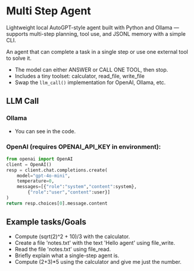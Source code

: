 # Multi Step Agent
Lightweight local AutoGPT-style agent built with Python and Ollama — supports multi-step planning, tool use, and JSONL memory with a simple CLI.

An agent that can complete a task in a single step or use one external tool to solve it.
- The model can either ANSWER or CALL ONE TOOL, then stop.
- Includes a tiny toolset: calculator, read_file, write_file
- Swap the `llm_call()` implementation for OpenAI, Ollama, etc.

## LLM Call

### Ollama
- You can see in the code.

### OpenAI (requires OPENAI_API_KEY in environment):
```python
from openai import OpenAI
client = OpenAI()
resp = client.chat.completions.create(
    model="gpt-4o-mini",
    temperature=0,
    messages=[{"role":"system","content":system},
        {"role":"user","content":user}]
)
return resp.choices[0].message.content
```

## Example tasks/Goals
- Compute (sqrt(2)^2 + 10)/3 with the calculator.
- Create a file 'notes.txt' with the text 'Hello agent' using file_write.
- Read the file 'notes.txt' using file_read.
- Briefly explain what a single-step agent is.
- Compute (2+3)*5 using the calculator and give me just the number.
